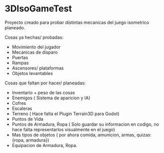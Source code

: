 # 3DIsoGameTest
Proyecto creado para probar distintas mecanicas del juego isometrico planeado.

Cosas ya hechas/ probadas:
  - Movimiento del jugador
  - Mecanicas de disparo
  - Puertas
  - Rampas
  - Ascensores/ plataformas
  - Objetos levantables

Cosas que faltan por hacer/ planeadas:
  - Inventario + peso de las cosas
  - Enemigos ( Sistema de aparicion y IA)
  - Cofres
  - Escaleras
  - Terreno ( Hace falta el Plugin Terrain3D para Godot)
  - Puntos de Vida
  - Puntos de Armadura, Ropa ( Solo guardar su informacion en codigo, no hace falta representarlos visualmente en el juego)
  - Mas tipos de objetos ( por ahora comida, amunicion, armas, quizas: {ropa, armadura})
  - Equipacion de Armadura, Ropa.
